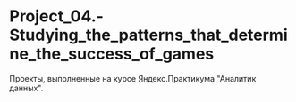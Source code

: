 # Project_04.-Studying_the_patterns_that_determine_the_success_of_games
Проекты, выполненные на курсе Яндекс.Практикума "Аналитик данных".
